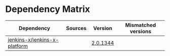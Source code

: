 # Dependency Matrix

Dependency | Sources | Version | Mismatched versions
---------- | ------- | ------- | -------------------
[jenkins-x/jenkins-x-platform](https://github.com/jenkins-x/jenkins-x-platform) |  | [2.0.1344](https://github.com/jenkins-x/jenkins-x-platform/releases/tag/v2.0.1344) | 

